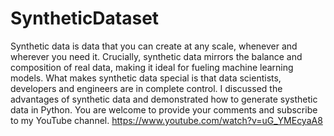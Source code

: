 # SyntheticDataset
Synthetic data is data that you can create at any scale, whenever and wherever you need it. Crucially, synthetic data mirrors the balance and composition of real data, making it ideal for fueling machine learning models. What makes synthetic data special is that data scientists, developers and engineers are in complete control. I discussed the advantages of synthetic data and demonstrated how to generate systhetic data in Python. You are welcome to provide your comments and subscribe to my YouTube channel. https://www.youtube.com/watch?v=uG_YMEcyaA8
